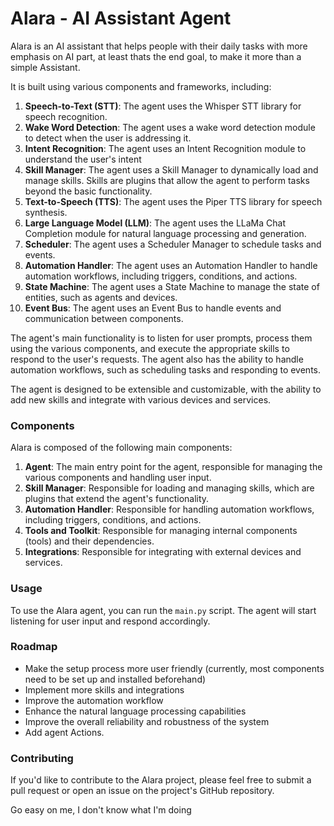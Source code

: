 # Alara - AI Assistant Agent

Alara is an AI assistant that helps people with their daily tasks with more emphasis on AI part, at least thats the end goal, to make it more than a simple Assistant.

It is built using various components and frameworks, including:

1. **Speech-to-Text (STT)**: The agent uses the Whisper STT library for speech recognition.
2. **Wake Word Detection**: The agent uses a wake word detection module to detect when the user is addressing it.
3. **Intent Recognition**: The agent uses an Intent Recognition module to understand the user's intent
4. **Skill Manager**: The agent uses a Skill Manager to dynamically load and manage skills. Skills are plugins that allow the agent to perform tasks beyond the basic functionality.
5. **Text-to-Speech (TTS)**: The agent uses the Piper TTS library for speech synthesis.
6. **Large Language Model (LLM)**: The agent uses the LLaMa Chat Completion module for natural language processing and generation.
10. **Scheduler**: The agent uses a Scheduler Manager to schedule tasks and events.
11. **Automation Handler**: The agent uses an Automation Handler to handle automation workflows, including triggers, conditions, and actions.
12. **State Machine**: The agent uses a State Machine to manage the state of entities, such as agents and devices.
13. **Event Bus**: The agent uses an Event Bus to handle events and communication between components.

The agent's main functionality is to listen for user prompts, process them using the various components, and execute the appropriate skills to respond to the user's requests. The agent also has the ability to handle automation workflows, such as scheduling tasks and responding to events.

The agent is designed to be extensible and customizable, with the ability to add new skills and integrate with various devices and services.

### Components
Alara is composed of the following main components:

1. **Agent**: The main entry point for the agent, responsible for managing the various components and handling user input.
2. **Skill Manager**: Responsible for loading and managing skills, which are plugins that extend the agent's functionality.
3. **Automation Handler**: Responsible for handling automation workflows, including triggers, conditions, and actions.
4. **Tools and Toolkit**: Responsible for managing internal components (tools) and their dependencies.
5. **Integrations**: Responsible for integrating with external devices and services.

### Usage

To use the Alara agent, you can run the `main.py` script. The agent will start listening for user input and respond accordingly.

### Roadmap
- Make the setup process more user friendly (currently, most components need to be set up and installed beforehand)
- Implement more skills and integrations
- Improve the automation workflow
- Enhance the natural language processing capabilities
- Improve the overall reliability and robustness of the system
- Add agent Actions.

### Contributing
If you'd like to contribute to the Alara project, please feel free to submit a pull request or open an issue on the project's GitHub repository. 

Go easy on me, I don't know what I'm doing

